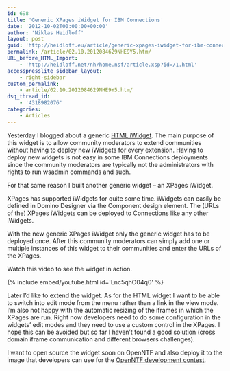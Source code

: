 ```yaml
---
id: 698
title: 'Generic XPages iWidget for IBM Connections'
date: '2012-10-02T00:00:00+00:00'
author: 'Niklas Heidloff'
layout: post
guid: 'http://heidloff.eu/article/generic-xpages-iwidget-for-ibm-connections/'
permalink: /article/02.10.2012084629NHE9Y5.htm/
URL_before_HTML_Import:
    - 'http://heidloff.net/nh/home.nsf/article.xsp?id=/1.html'
accesspresslite_sidebar_layout:
    - right-sidebar
custom_permalink:
    - article/02.10.2012084629NHE9Y5.htm/
dsq_thread_id:
    - '4318982076'
categories:
    - Articles
---
```


Yesterday I blogged about a generic [HTML iWidget](http://heidloff.net/home.nsf/dx/01.10.2012083640NHE9RZ.htm). The main purpose of this widget is to allow community moderators to extend communities without having to deploy new iWidgets for every extension. Having to deploy new widgets is not easy in some IBM Connections deployments since the community moderators are typically not the administrators with rights to run wsadmin commands and such.

For that same reason I built another generic widget – an XPages iWidget.

XPages has supported iWidgets for quite some time. iWidgets can easily be defined in Domino Designer via the Component design element. The (URLs of the) XPages iWidgets can be deployed to Connections like any other iWidgets.

With the new generic XPages iWidget only the generic widget has to be deployed once. After this community moderators can simply add one or multiple instances of this widget to their communities and enter the URLs of the XPages.

Watch this video to see the widget in action.

{% include embed/youtube.html id='Lnc5qhO04q0' %}

Later I’d like to extend the widget. As for the HTML widget I want to be able to switch into edit mode from the menu rather than a link in the view mode. I’m also not happy with the automatic resizing of the iframes in which the XPages are run. Right now developers need to do some configuration in the widgets’ edit modes and they need to use a custom control in the XPages. I hope this can be avoided but so far I haven’t found a good solution (cross domain iframe communication and different browsers challenges).

I want to open source the widget soon on OpenNTF and also deploy it to the image that developers can use for the [OpenNTF development contest](http://contest.openntf.org).